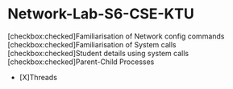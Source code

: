 # Network-Lab-S6-CSE-KTU
[checkbox:checked]Familiarisation of Network config commands
[checkbox:checked]Familiarisation of System calls
[checkbox:checked]Student details using system calls
[checkbox:checked]Parent-Child Processes
* [X]Threads
